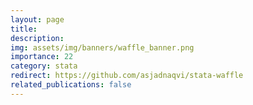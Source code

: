 ```yaml
---
layout: page
title: 
description: 
img: assets/img/banners/waffle_banner.png
importance: 22
category: stata
redirect: https://github.com/asjadnaqvi/stata-waffle
related_publications: false
---
```



